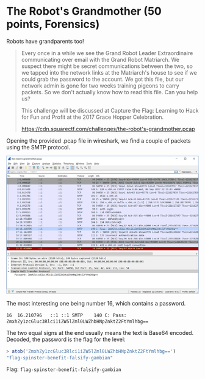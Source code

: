 # The Robot's Grandmother (50 points, Forensics)
Robots have grandparents too!

> Every once in a while we see the Grand Robot Leader Extraordinaire communicating over 
> email with the Grand Robot Matriarch. We suspect there might be secret communications 
> between the two, so we tapped into the network links at the Matriarch's house to see if
> we could grab the password to the account. We got this file, but our network admin is 
> gone for two weeks training pigeons to carry packets. So we don't actually know how to
> read this file. Can you help us?
> 
> This challenge will be discussed at Capture the Flag: Learning to Hack for Fun and Profit at the 2017 Grace Hopper Celebration.
> 
> https://cdn.squarectf.com/challenges/the-robot's-grandmother.pcap
> 

Opening the provided .pcap file in wireshark, we find a couple of packets using the SMTP protocol.

![wireshark window](wireshark.png)


The most interesting one being number 16, which contains a password.
```
16	16.210796	::1	::1	SMTP	140	C: Pass: ZmxhZy1zcGluc3Rlci1iZW5lZml0LWZhbHNpZnktZ2FtYmlhbg==
```

The two equal signs at the end usually means the text is Base64 encoded. Decoded,
the password is the flag for the level:

```js
> atob('ZmxhZy1zcGluc3Rlci1iZW5lZml0LWZhbHNpZnktZ2FtYmlhbg==')
"flag-spinster-benefit-falsify-gambian"
```

Flag: `flag-spinster-benefit-falsify-gambian`

